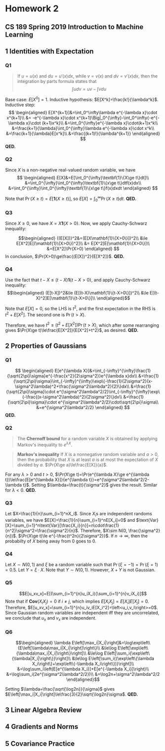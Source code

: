# Homework 2
## CS 189 Spring 2019 Introduction to Machine Learning

## 1 Identities with Expectation

### Q1
>If $u=u(x)$ and $du=u'(x)dx$, while $v=v(x)$ and $dv=v'(x)dx$, then the integration by parts formula states that 
$$\int udv=uv-\int vdu$$

Base case: $E[X^0]=1$. Inductive hypothesis: $E[X^k]=\frac{k!}{\lambda^k}$. Inductive step: 
$$
\begin{aligned}
    E[X^{k+1}]&=\int_0^\infty\lambda e^{-\lambda x}\cdot x^{k+1}\\
    &= -e^{-\lambda x}\cdot x^{k+1}\Big|_0^{\infty}-\int_0^\infty{-e^{-\lambda x}\cdot (k+1)x^k}\\
    &=\int_0^{\infty}e^{-\lambda x}\cdot(k+1)x^k\\
    &=\frac{k+1}{\lambda}\int_0^{\infty}\lambda e^{-\lambda x}\cdot x^k\\
    &=\frac{k+1}{\lambda}E[x^k]\\
    &=\frac{(k+1)!}{\lambda^{k+1}}
\end{aligned}
$$
**QED.**

### Q2
Since $X$ is a non-negative real-valued random variable, we have
$$
\begin{aligned}
    E[X]&=E[\int_0^{\infty}\textbf{1}\{X\ge t\}dt]\\
    &=\int_0^{\infty}\int_0^{\infty}\textbf{1}\{x\ge t\}dtf(x)dx\\
    &=\int_0^{\infty}\int_0^{\infty}\textbf{1}\{x\ge t\}f(x)dxdt
\end{aligned}
$$

 Note that $\Pr(X\ge t)=E[\textbf{1}\{X\ge t\}]$, so $E[X]=\int_0^\infty\Pr(X\ge t)dt$. **QED.**
### Q3
Since $X\ge 0$, we have $X = X\mathbf{1}\{X>0\}$. Now, we apply Cauchy-Schwarz inequality:

$$\begin{aligned}
    {(E[X])}^2&=(E[X\mathbf{1}\{X>0\}])^2\\
    &\le E[X^2]E[(\mathbf{1}\{X>0\})^2]\\
    &= E[X^2]E[\mathbf{1}\{X>0\}]\\
    &=E[X^2]\Pr(X>0)
\end{aligned}
$$
In conclusion, $\Pr(X>0)\ge\frac{(E[X])^2}{E[X^2]}$. **QED.**

### Q4
Use the fact that $t-X\le(t-X)\mathbf{1}\{t-X>0\}$, and apply Cauchy-Schwarz inequality:
$$\begin{aligned}
    (E[t-X])^2&\le (E[(t-X)\mathbf{1}\{t-X>0\}])^2\\
    &\le E[(t-X)^2]E[\mathbf{1}\{t-X>0\}]\\
\end{aligned}$$

Note that $E[X]=0$, so the LHS is $t^2$, and the first expectation in the RHS is $t^2+E[X^2]$. The second one is $\Pr(t>X)$.

Therefore, we have $t^2\le(t^2+E[X^2])\Pr(t>X)$, which after some rearranging gives $\Pr(X\ge t)\le\frac{E[X^2]}{E[X^2]+t^2}$, as desired. **QED.**

<div STYLE="page-break-after: always;"></div>

## 2 Properties of Gaussians

### Q1
$$
\begin{aligned}
    E[e^{\lambda X}]&=\int_{-\infty}^{\infty}\frac{1}{\sqrt{2\pi}\sigma}e^{-\frac{x^2}{2\sigma^2}}e^{\lambda x}dx\\
    &=\frac{1}{\sqrt{2\pi}\sigma}\int_{-\infty}^{\infty}\exp\{-\frac{1}{2\sigma^2}(x-\sigma^2\lambda)^2+\frac{\sigma^2\lambda^2}{2}\}dx\\
    &=\frac{1}{\sqrt{2\pi}\sigma}\cdot e^{\sigma^2\lambda^2/2}\int_{-\infty}^{\infty}\exp\{-\frac{(x-\sigma^2\lambda)^2}{2\sigma^2}\}dx\\
    &=\frac{1}{\sqrt{2\pi}\sigma}\cdot e^{\sigma^2\lambda^2/2}\cdot\sqrt{2\pi}\sigma\\
    &=e^{\sigma^2\lambda^2/2}
\end{aligned}
$$
**QED.**

### Q2
>The **Chernoff bound** for a random variable $X$ is obtained by applying Markov's inequality to $e^{\lambda X}$.

>**Markov's inequality** If $X$ is a nonnegative random variable and $a > 0$, then the probability that $X$ is at least $a$ is at most the expectation of $X$ divided by $a$. $\Pr(X\ge a)\le\frac{E[X]}{a}$.

For any $\lambda>0$ and $t>0$, $\Pr(X\ge t)=\Pr(e^{\lambda X}\ge e^{\lambda t})\le\frac{E[e^{\lambda X}]}{e^{\lambda t}}=e^{\sigma^2\lambda^2/2-\lambda t}$.  Setting $\lambda=\frac{t}{\sigma^2}$ gives the result. Similar for $\lambda<0$. **QED.**

### Q3
Let $X=\frac{1}{n}\sum_{i=1}^nX_i$. Since $X_i$s are independent randoms variables, we have $E[X]=\frac{1}{n}\sum_{i=1}^nE[X_i]=0$ and $\text{Var}[X]=\sum_{i=1}^n\text{Var}[\frac{X_i}{n}]=n\cdot\frac{1}{n^2}\sigma^2=\frac{\sigma^2}{n}$. Therefore, $X\sim N(0, \frac{\sigma^2}{n})$. $\Pr(X\ge t)\le e^{-\frac{t^2n}{2\sigma^2}}$. If $n\rightarrow\infty$, then the probabilty of $X$ being away from 0 goes to 0.


### Q4
Let $X\sim N(0,1)$ and $\xi$ be a random variable such that $\Pr(\xi=-1)=\Pr(\xi=1)=0.5$. Let $Y=\xi\cdot X$. Note that $Y\sim N(0,1)$. However, $X+Y$ is not Gaussian.

### Q5
$$E[u_xv_x]=E[(\sum_{i=1}^{n}u_iX_i)(\sum_{i=1}^{n}v_iX_i)]$$
Note that if $\textbf{Cov}(X_iX_j)=0$ if $i\ne j$, which implies $E[X_iX_j]=E[X_i]E[X_j]=0$. Therefore, $E[u_xv_x]=\sum_{i=1}^{n}u_iv_iE[X_i^2]=\left<u_i,v_i\right>=0$. Since Gaussian random variables are independent iff they are uncorrelated, we conclude that $u_x$ and $v_x$ are independent.


### Q6
$$\begin{aligned}
    \lambda E\left[\max_i|X_i|\right]&=\log\exp\left\{E\left[\lambda\max_i|X_i|\right]\right\}\\
    &\le\log E\left[\exp\left\{\lambda\max_i|X_i|\right\}\right]\\
    &\le\log E\left[\sum_i{\exp\left\{\lambda|X_i|\right\}}\right]\\
    &\le\log E\left[\sum_i{(\exp\left\{\lambda X_i\right\}+\exp\left\{-\lambda X_i\right\})}\right]\\
    &=\log\sum_i\left(E[e^{\lambda X_i}]+E[e^{-\lambda X_i}]\right)\\
    &=\log\sum_i(2e^{\sigma^2\lambda^2/2})\\
    &=\log2n+\sigma^2\lambda^2/2
\end{aligned}$$

Setting $\lambda=\frac{\sqrt{\log2n}}{\sigma}$ gives $E\left[\max_i|X_i|\right]\le\frac{3}{2}\sqrt{\log2n}\sigma$. **QED.**

<div STYLE="page-break-after: always;"></div>

## 3 Linear Algebra Review



## 4 Gradients and Norms

## 5 Covariance Practice

<div STYLE="page-break-after: always;"></div>
